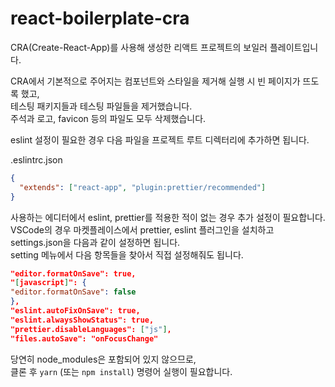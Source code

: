 # react-boilerplate-cra

CRA(Create-React-App)를 사용해 생성한 리액트 프로젝트의 보일러 플레이트입니다.  

CRA에서 기본적으로 주어지는 컴포넌트와 스타일을 제거해 실행 시 빈 페이지가 뜨도록 했고,  
테스팅 패키지들과 테스팅 파일들을 제거했습니다.  
주석과 로고, favicon 등의 파일도 모두 삭제했습니다.  

eslint 설정이 필요한 경우 다음 파일을 프로젝트 루트 디렉터리에 추가하면 됩니다. 

.eslintrc.json 
```json
{
  "extends": ["react-app", "plugin:prettier/recommended"]
}
```

사용하는 에디터에서 eslint, prettier를 적용한 적이 없는 경우 추가 설정이 필요합니다.  
VSCode의 경우 마켓플레이스에서 prettier, eslint 플러그인을 설치하고  
settings.json을 다음과 같이 설정하면 됩니다.  
setting 메뉴에서 다음 항목들을 찾아서 직접 설정해줘도 됩니다.  

```json
"editor.formatOnSave": true,
"[javascript]": {
"editor.formatOnSave": false
},
"eslint.autoFixOnSave": true,
"eslint.alwaysShowStatus": true,
"prettier.disableLanguages": ["js"],
"files.autoSave": "onFocusChange"
```

당연히 node_modules은 포함되어 있지 않으므로,  
클론 후 `yarn` (또는 `npm install`) 명령어 실행이 필요합니다.  
